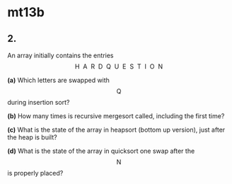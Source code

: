 # mt13b

## 2.
An array initially contains the entries $$\text{H}\:\:\text{A}\:\:\text{R}\:\:\text{D}\:\:\text{Q}\:\:\text{U}\:\:\text{E}\:\:\text{S}\:\:\text{T}\:\:\text{I}\:\:\text{O}\:\:\text{N}$$

**(a)** Which letters are swapped with $$\text{Q}$$ during insertion sort?

**(b)** How many times is recursive mergesort called, including the first time?

**(c)** What is the state of the array in heapsort (bottom up version), just after the heap is built?

**(d)** What is the state of the array in quicksort one swap after the $$\text{N}$$ is properly placed?

